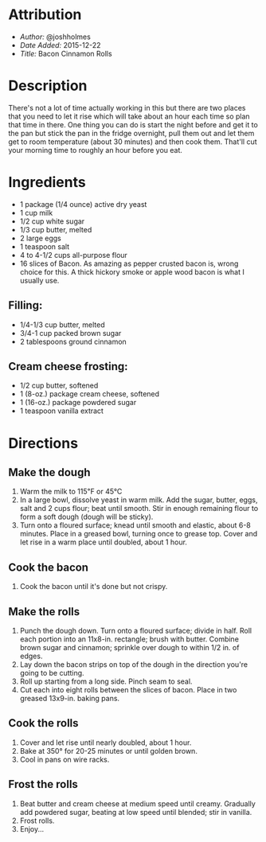# Attribution
* *Author:* @joshholmes
* *Date Added:* 2015-12-22
* *Title:* Bacon Cinnamon Rolls

# Description
There's not a lot of time actually working in this but there are two places that you need to let it rise which will take about an hour each time so plan that time in there. One thing you can do is start the night before and get it to the pan but stick the pan in the fridge overnight, pull them out and let them get to room temperature (about 30 minutes) and then cook them. That'll cut your morning time to roughly an hour before you eat.

# Ingredients
* 1 package (1/4 ounce) active dry yeast
* 1 cup milk
* 1/2 cup white sugar
* 1/3 cup butter, melted
* 2 large eggs
* 1 teaspoon salt
* 4 to 4-1/2 cups all-purpose flour
* 16 slices of Bacon. As amazing as pepper crusted bacon is, wrong choice for this. A thick hickory smoke or apple wood bacon is what I usually use. 

## Filling:
* 1/4-1/3 cup butter, melted
* 3/4-1 cup packed brown sugar
* 2 tablespoons ground cinnamon

## Cream cheese frosting:
* 1/2 cup butter, softened
* 1 (8-oz.) package cream cheese, softened
* 1 (16-oz.) package powdered sugar
* 1 teaspoon vanilla extract

# Directions
## Make the dough
1. Warm the milk to 115℉ or 45℃	
2. In a large bowl, dissolve yeast in warm milk. Add the sugar, butter, eggs, salt and 2 cups flour; beat until smooth. Stir in enough remaining flour to form a soft dough (dough will be sticky).
3. Turn onto a floured surface; knead until smooth and elastic, about 6-8 minutes. Place in a greased bowl, turning once to grease top. Cover and let rise in a warm place until doubled, about 1 hour.

## Cook the bacon
1. Cook the bacon until it's done but not crispy. 

## Make the rolls
1. Punch the dough down. Turn onto a floured surface; divide in half. Roll each portion into an 11x8-in. rectangle; brush with butter. Combine brown sugar and cinnamon; sprinkle over dough to within 1/2 in. of edges. 
2. Lay down the bacon strips on top of the dough in the direction you're going to be cutting. 
3. Roll up starting from a long side. Pinch seam to seal.
4. Cut each into eight rolls between the slices of bacon. Place in two greased 13x9-in. baking pans. 

## Cook the rolls
1. Cover and let rise until nearly doubled, about 1 hour.
2. Bake at 350° for 20-25 minutes or until golden brown. 
3. Cool in pans on wire racks. 

## Frost the rolls
1. Beat butter and cream cheese at medium speed until creamy. Gradually add powdered sugar, beating at low speed until blended; stir in vanilla.
2. Frost rolls. 
3. Enjoy...
